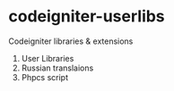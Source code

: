 codeigniter-userlibs
====================

Codeigniter libraries & extensions

1. User Libraries
2. Russian translaions
3. Phpcs script